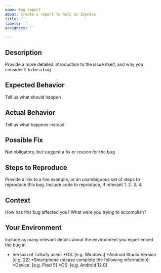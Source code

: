 ```yaml
---
name: Bug report
about: Create a report to help us improve
title: ''
labels: ''
assignees: ''

---
```


## Description
  Provide a more detailed introduction to the issue itself, and why you consider it to be a bug

## Expected Behavior
  Tell us what should happen

## Actual Behavior
  Tell us what happens instead

## Possible Fix
  Not obligatory, but suggest a fix or reason for the bug

## Steps to Reproduce
  Provide a link to a live example, or an unambiguous set of steps to 
  reproduce this bug. Include code to reproduce, if relevant
1.
2.
3.
4.

## Context
  How has this bug affected you? What were you trying to accomplish?

## Your Environment
  Include as many relevant details about the environment you experienced the bug in
* Version of Talkufy used:
*OS: [e.g. Windows]
*Android Studio Version [e.g. 22]
*Smartphone (please complete the following information):
*Device: [e.g. Pixel 5]
*OS: [e.g. Android 12.0]

